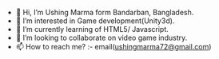 - 👋 Hi, I’m Ushing Marma form Bandarban, Bangladesh.
- 👀 I’m interested in Game development(Unity3d).
- 🌱 I’m currently learning of HTML5/ Javascript.
- 💞️ I’m looking to collaborate on video game industry.
- 📫 How to reach me? :- email(ushingmarma72@gmail.com)

<!---
Ushing/Ushing is a ✨ special ✨ repository because its `README.md` (this file) appears on your GitHub profile.
You can click the Preview link to take a look at your changes.
--->
